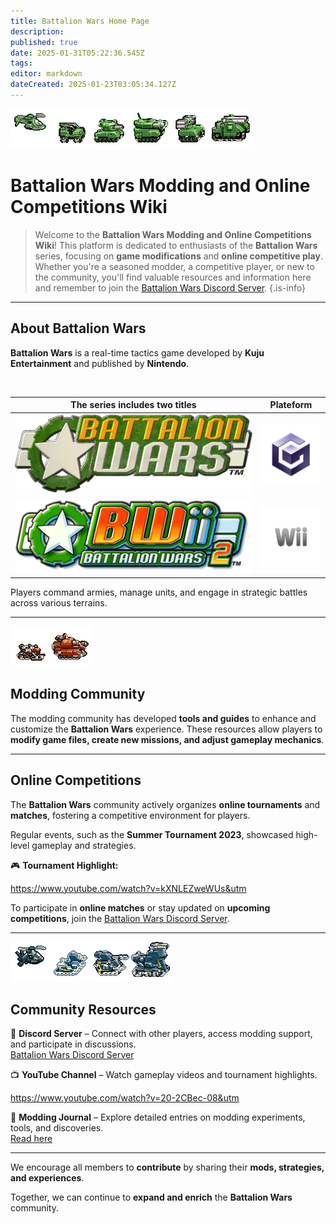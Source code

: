 ```yaml
---
title: Battalion Wars Home Page
description: 
published: true
date: 2025-01-31T05:22:36.545Z
tags: 
editor: markdown
dateCreated: 2025-01-23T03:05:34.127Z
---
```


![wf-gunship.gif](/wf-gunship.gif)![wf-heavyrecon.gif](/wf-heavyrecon.gif)![icon_wf_ltnk01.dxt1.4108.0.255.2.16.0.gif](/icon_wf_ltnk01.dxt1.4108.0.255.2.16.0.gif)![icon_wf_htnk01.dxt1.4108.0.255.2.16.0.gif](/icon_wf_htnk01.dxt1.4108.0.255.2.16.0.gif)![wf-aatank.gif](/wf-aatank.gif)![wf-b-station_(1).gif](/wf-b-station_(1).gif)

# Battalion Wars Modding and Online Competitions Wiki 

> Welcome to the **Battalion Wars Modding and Online Competitions Wiki**! This platform is dedicated to enthusiasts of the **Battalion Wars** series, focusing on **game modifications** and **online competitive play**. Whether you're a seasoned modder, a competitive player, or new to the community, you'll find valuable resources and information here and remember to join the [Battalion Wars Discord Server](https://discord.gg/aPvrTsDARJ).
{.is-info}

---

## About Battalion Wars 

**Battalion Wars** is a real-time tactics game developed by **Kuju Entertainment** and published by **Nintendo**.

<br>

| The series includes two titles | Plateform |
|---|---|
| ![battalionwarslog.p8.20.0.255.8.253.-1.png](/battalionwarslog.p8.20.0.255.8.253.-1.png) | ![gclogo-removebg-preview_(1).png](/gclogo-removebg-preview_(1).png) |
| ![bwii_logo.p8.4116.0.255.7.256.-1.png](/bwii_logo.p8.4116.0.255.7.256.-1.png) | ![wiilogo-removebg-preview_(2).png](/wiilogo-removebg-preview_(2).png) |





Players command armies, manage units, and engage in strategic battles across various terrains.

---
![icon_t_reco01.dxt1.4108.0.255.2.18.0.gif](/icon_t_reco01.dxt1.4108.0.255.2.18.0.gif)![icon_t_htnk01.dxt1.4108.0.255.2.24.0.gif](/icon_t_htnk01.dxt1.4108.0.255.2.24.0.gif)
## Modding Community

The modding community has developed **tools and guides** to enhance and customize the **Battalion Wars** experience. These resources allow players to **modify game files, create new missions, and adjust gameplay mechanics**.

---

## Online Competitions

The **Battalion Wars** community actively organizes **online tournaments** and **matches**, fostering a competitive environment for players.

Regular events, such as the **Summer Tournament 2023**, showcased high-level gameplay and strategies.

🎮 **Tournament Highlight:**

https://www.youtube.com/watch?v=kXNLEZweWUs&utm

To participate in **online matches** or stay updated on **upcoming competitions**, join the [Battalion Wars Discord Server](https://discord.gg/aPvrTsDARJ).

---
![xy-gunship.gif](/xy-gunship.gif)![icon_x_ltnk01.p8.4108.0.255.2.17.0.gif](/icon_x_ltnk01.p8.4108.0.255.2.17.0.gif)![icon_x_htnk01.dxt1.4108.0.255.2.17.0.gif](/icon_x_htnk01.dxt1.4108.0.255.2.17.0.gif)![icon_x_bsta01.dxt1.4108.0.255.2.22.0.gif](/icon_x_bsta01.dxt1.4108.0.255.2.22.0.gif)
## Community Resources

🔹 **Discord Server** – Connect with other players, access modding support, and participate in discussions.  
[Battalion Wars Discord Server](https://discord.gg/aPvrTsDARJ)

📺 **YouTube Channel** – Watch gameplay videos and tournament highlights.  

https://www.youtube.com/watch?v=20-2CBec-08&utm

📜 **Modding Journal** – Explore detailed entries on modding experiments, tools, and discoveries.  
[Read here](https://koopanique.neocities.org/video_games/battalion_wars-modding_journal)

---

We encourage all members to **contribute** by sharing their **mods, strategies, and experiences**.

Together, we can continue to **expand and enrich** the **Battalion Wars** community.